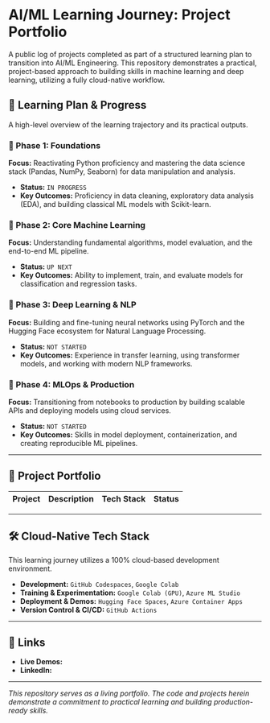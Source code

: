 # AI/ML Learning Journey: Project Portfolio

A public log of projects completed as part of a structured learning plan to transition into AI/ML Engineering. This repository demonstrates a practical, project-based approach to building skills in machine learning and deep learning, utilizing a fully cloud-native workflow.

## 📅 Learning Plan & Progress

A high-level overview of the learning trajectory and its practical outputs.

### 🧠 Phase 1: Foundations
**Focus:** Reactivating Python proficiency and mastering the data science stack (Pandas, NumPy, Seaborn) for data manipulation and analysis.
- **Status:** `IN PROGRESS`
- **Key Outcomes:** Proficiency in data cleaning, exploratory data analysis (EDA), and building classical ML models with Scikit-learn.

### 🤖 Phase 2: Core Machine Learning
**Focus:** Understanding fundamental algorithms, model evaluation, and the end-to-end ML pipeline.
- **Status:** `UP NEXT`
- **Key Outcomes:** Ability to implement, train, and evaluate models for classification and regression tasks.

### 🧠 Phase 3: Deep Learning & NLP
**Focus:** Building and fine-tuning neural networks using PyTorch and the Hugging Face ecosystem for Natural Language Processing.
- **Status:** `NOT STARTED`
- **Key Outcomes:** Experience in transfer learning, using transformer models, and working with modern NLP frameworks.

### 🚀 Phase 4: MLOps & Production
**Focus:** Transitioning from notebooks to production by building scalable APIs and deploying models using cloud services.
- **Status:** `NOT STARTED`
- **Key Outcomes:** Skills in model deployment, containerization, and creating reproducible ML pipelines.

---

## 📂 Project Portfolio

| Project | Description | Tech Stack | Status |
| :--- | :--- | :--- | :--- |

---

## 🛠️ Cloud-Native Tech Stack

This learning journey utilizes a 100% cloud-based development environment.
- **Development:** `GitHub Codespaces`, `Google Colab`
- **Training & Experimentation:** `Google Colab (GPU)`, `Azure ML Studio`
- **Deployment & Demos:** `Hugging Face Spaces`, `Azure Container Apps`
- **Version Control & CI/CD:** `GitHub Actions`

---

## 🔗 Links
- **Live Demos:** 
- **LinkedIn:** 

---
*This repository serves as a living portfolio. The code and projects herein demonstrate a commitment to practical learning and building production-ready skills.*
